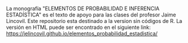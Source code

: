 La monografía "ELEMENTOS DE PROBABILIDAD E INFERENCIA ESTADÍSTICA" es el texto de apoyo para las clases del profesor Jaime Lincovil.
Este repositorio esta destinado a la version sin códigos de R.
La versión en HTML puede ser encontrado en el siguiente link: https://jelincovil.github.io/elementos_probabilidad_estadistica/

